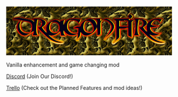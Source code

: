 ![logo](https://github.com/SirBlobman/DragonFire/blob/master/src/main/resources/assets/dragonfire/logo/logo1.png?raw=true)

Vanilla enhancement and game changing mod

[Discord](https://discord.gg/hfFCA2n) (Join Our Discord!)

[Trello](https://trello.com/b/PS4jA9na/dragonfire-development) (Check out the Planned Features and mod ideas!)
